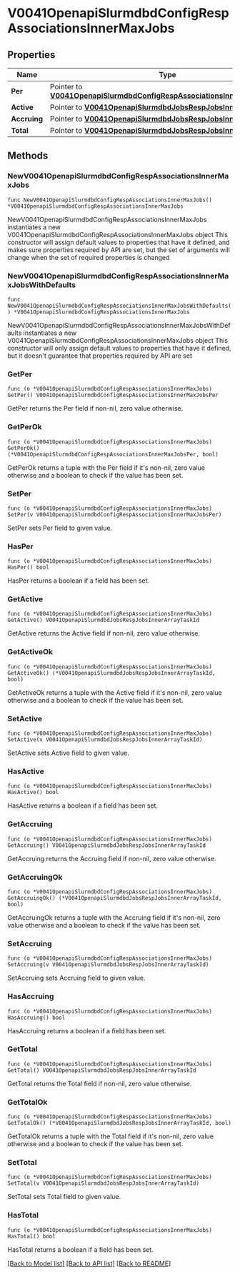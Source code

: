 # V0041OpenapiSlurmdbdConfigRespAssociationsInnerMaxJobs

## Properties

Name | Type | Description | Notes
------------ | ------------- | ------------- | -------------
**Per** | Pointer to [**V0041OpenapiSlurmdbdConfigRespAssociationsInnerMaxJobsPer**](V0041OpenapiSlurmdbdConfigRespAssociationsInnerMaxJobsPer.md) |  | [optional] 
**Active** | Pointer to [**V0041OpenapiSlurmdbdJobsRespJobsInnerArrayTaskId**](V0041OpenapiSlurmdbdJobsRespJobsInnerArrayTaskId.md) |  | [optional] 
**Accruing** | Pointer to [**V0041OpenapiSlurmdbdJobsRespJobsInnerArrayTaskId**](V0041OpenapiSlurmdbdJobsRespJobsInnerArrayTaskId.md) |  | [optional] 
**Total** | Pointer to [**V0041OpenapiSlurmdbdJobsRespJobsInnerArrayTaskId**](V0041OpenapiSlurmdbdJobsRespJobsInnerArrayTaskId.md) |  | [optional] 

## Methods

### NewV0041OpenapiSlurmdbdConfigRespAssociationsInnerMaxJobs

`func NewV0041OpenapiSlurmdbdConfigRespAssociationsInnerMaxJobs() *V0041OpenapiSlurmdbdConfigRespAssociationsInnerMaxJobs`

NewV0041OpenapiSlurmdbdConfigRespAssociationsInnerMaxJobs instantiates a new V0041OpenapiSlurmdbdConfigRespAssociationsInnerMaxJobs object
This constructor will assign default values to properties that have it defined,
and makes sure properties required by API are set, but the set of arguments
will change when the set of required properties is changed

### NewV0041OpenapiSlurmdbdConfigRespAssociationsInnerMaxJobsWithDefaults

`func NewV0041OpenapiSlurmdbdConfigRespAssociationsInnerMaxJobsWithDefaults() *V0041OpenapiSlurmdbdConfigRespAssociationsInnerMaxJobs`

NewV0041OpenapiSlurmdbdConfigRespAssociationsInnerMaxJobsWithDefaults instantiates a new V0041OpenapiSlurmdbdConfigRespAssociationsInnerMaxJobs object
This constructor will only assign default values to properties that have it defined,
but it doesn't guarantee that properties required by API are set

### GetPer

`func (o *V0041OpenapiSlurmdbdConfigRespAssociationsInnerMaxJobs) GetPer() V0041OpenapiSlurmdbdConfigRespAssociationsInnerMaxJobsPer`

GetPer returns the Per field if non-nil, zero value otherwise.

### GetPerOk

`func (o *V0041OpenapiSlurmdbdConfigRespAssociationsInnerMaxJobs) GetPerOk() (*V0041OpenapiSlurmdbdConfigRespAssociationsInnerMaxJobsPer, bool)`

GetPerOk returns a tuple with the Per field if it's non-nil, zero value otherwise
and a boolean to check if the value has been set.

### SetPer

`func (o *V0041OpenapiSlurmdbdConfigRespAssociationsInnerMaxJobs) SetPer(v V0041OpenapiSlurmdbdConfigRespAssociationsInnerMaxJobsPer)`

SetPer sets Per field to given value.

### HasPer

`func (o *V0041OpenapiSlurmdbdConfigRespAssociationsInnerMaxJobs) HasPer() bool`

HasPer returns a boolean if a field has been set.

### GetActive

`func (o *V0041OpenapiSlurmdbdConfigRespAssociationsInnerMaxJobs) GetActive() V0041OpenapiSlurmdbdJobsRespJobsInnerArrayTaskId`

GetActive returns the Active field if non-nil, zero value otherwise.

### GetActiveOk

`func (o *V0041OpenapiSlurmdbdConfigRespAssociationsInnerMaxJobs) GetActiveOk() (*V0041OpenapiSlurmdbdJobsRespJobsInnerArrayTaskId, bool)`

GetActiveOk returns a tuple with the Active field if it's non-nil, zero value otherwise
and a boolean to check if the value has been set.

### SetActive

`func (o *V0041OpenapiSlurmdbdConfigRespAssociationsInnerMaxJobs) SetActive(v V0041OpenapiSlurmdbdJobsRespJobsInnerArrayTaskId)`

SetActive sets Active field to given value.

### HasActive

`func (o *V0041OpenapiSlurmdbdConfigRespAssociationsInnerMaxJobs) HasActive() bool`

HasActive returns a boolean if a field has been set.

### GetAccruing

`func (o *V0041OpenapiSlurmdbdConfigRespAssociationsInnerMaxJobs) GetAccruing() V0041OpenapiSlurmdbdJobsRespJobsInnerArrayTaskId`

GetAccruing returns the Accruing field if non-nil, zero value otherwise.

### GetAccruingOk

`func (o *V0041OpenapiSlurmdbdConfigRespAssociationsInnerMaxJobs) GetAccruingOk() (*V0041OpenapiSlurmdbdJobsRespJobsInnerArrayTaskId, bool)`

GetAccruingOk returns a tuple with the Accruing field if it's non-nil, zero value otherwise
and a boolean to check if the value has been set.

### SetAccruing

`func (o *V0041OpenapiSlurmdbdConfigRespAssociationsInnerMaxJobs) SetAccruing(v V0041OpenapiSlurmdbdJobsRespJobsInnerArrayTaskId)`

SetAccruing sets Accruing field to given value.

### HasAccruing

`func (o *V0041OpenapiSlurmdbdConfigRespAssociationsInnerMaxJobs) HasAccruing() bool`

HasAccruing returns a boolean if a field has been set.

### GetTotal

`func (o *V0041OpenapiSlurmdbdConfigRespAssociationsInnerMaxJobs) GetTotal() V0041OpenapiSlurmdbdJobsRespJobsInnerArrayTaskId`

GetTotal returns the Total field if non-nil, zero value otherwise.

### GetTotalOk

`func (o *V0041OpenapiSlurmdbdConfigRespAssociationsInnerMaxJobs) GetTotalOk() (*V0041OpenapiSlurmdbdJobsRespJobsInnerArrayTaskId, bool)`

GetTotalOk returns a tuple with the Total field if it's non-nil, zero value otherwise
and a boolean to check if the value has been set.

### SetTotal

`func (o *V0041OpenapiSlurmdbdConfigRespAssociationsInnerMaxJobs) SetTotal(v V0041OpenapiSlurmdbdJobsRespJobsInnerArrayTaskId)`

SetTotal sets Total field to given value.

### HasTotal

`func (o *V0041OpenapiSlurmdbdConfigRespAssociationsInnerMaxJobs) HasTotal() bool`

HasTotal returns a boolean if a field has been set.


[[Back to Model list]](../README.md#documentation-for-models) [[Back to API list]](../README.md#documentation-for-api-endpoints) [[Back to README]](../README.md)


